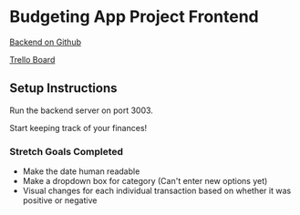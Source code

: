 # Budgeting App Project Frontend

[Backend on Github](https://github.com/BertCasale/budgeting-app-project-backend)

[Trello Board](https://trello.com/b/z4ul5NZG/budgeting-app-project) 

## Setup Instructions

Run the backend server on port 3003.

Start keeping track of your finances!

### Stretch Goals Completed

- Make the date human readable
- Make a dropdown box for category (Can't enter new options yet)
- Visual changes for each individual transaction based on whether it was positive or negative
